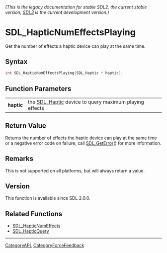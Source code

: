 ###### (This is the legacy documentation for stable SDL2, the current stable version; [SDL3](https://wiki.libsdl.org/SDL3/) is the current development version.)
# SDL_HapticNumEffectsPlaying

Get the number of effects a haptic device can play at the same time.

## Syntax

```c
int SDL_HapticNumEffectsPlaying(SDL_Haptic * haptic);

```

## Function Parameters

|                |                                                                      |
| -------------- | -------------------------------------------------------------------- |
| **haptic**     | the [SDL_Haptic](SDL_Haptic) device to query maximum playing effects |

## Return Value

Returns the number of effects the haptic device can play at the same time
or a negative error code on failure; call [SDL_GetError](SDL_GetError)()
for more information.

## Remarks

This is not supported on all platforms, but will always return a value.

## Version

This function is available since SDL 2.0.0.

## Related Functions

* [SDL_HapticNumEffects](SDL_HapticNumEffects)
* [SDL_HapticQuery](SDL_HapticQuery)

----
[CategoryAPI](CategoryAPI), [CategoryForceFeedback](CategoryForceFeedback)


